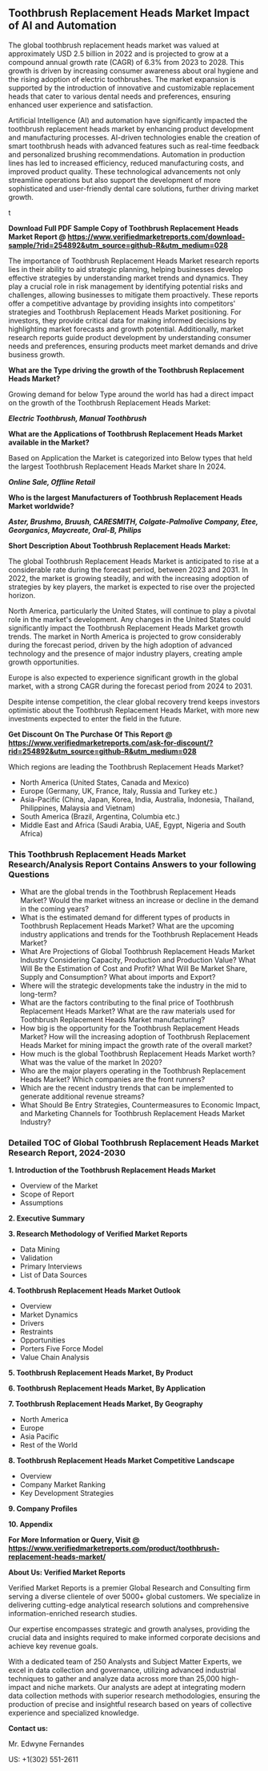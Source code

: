 <h2>Toothbrush Replacement Heads Market Impact of AI and Automation</h2><p>The global toothbrush replacement heads market was valued at approximately USD 2.5 billion in 2022 and is projected to grow at a compound annual growth rate (CAGR) of 6.3% from 2023 to 2028. This growth is driven by increasing consumer awareness about oral hygiene and the rising adoption of electric toothbrushes. The market expansion is supported by the introduction of innovative and customizable replacement heads that cater to various dental needs and preferences, ensuring enhanced user experience and satisfaction.</p><p>Artificial Intelligence (AI) and automation have significantly impacted the toothbrush replacement heads market by enhancing product development and manufacturing processes. AI-driven technologies enable the creation of smart toothbrush heads with advanced features such as real-time feedback and personalized brushing recommendations. Automation in production lines has led to increased efficiency, reduced manufacturing costs, and improved product quality. These technological advancements not only streamline operations but also support the development of more sophisticated and user-friendly dental care solutions, further driving market growth.</p>t</p><p id="" class=""><strong>Download Full PDF Sample Copy of Toothbrush Replacement Heads Market Report @ <a href="https://www.verifiedmarketreports.com/download-sample/?rid=254892&utm_source=github-R&utm_medium=028" target="_blank">https://www.verifiedmarketreports.com/download-sample/?rid=254892&utm_source=github-R&utm_medium=028</a></strong></p><p>The importance of&nbsp;Toothbrush Replacement Heads Market research reports lies in their ability to aid strategic planning, helping businesses develop effective strategies by understanding market trends and dynamics. They play a crucial role in risk management by identifying potential risks and challenges, allowing businesses to mitigate them proactively. These reports offer a competitive advantage by providing insights into competitors' strategies and Toothbrush Replacement Heads Market positioning. For investors, they provide critical data for making informed decisions by highlighting market forecasts and growth potential. Additionally, market research reports guide product development by understanding consumer needs and preferences, ensuring products meet market demands and drive business growth.</p><p><strong>What are the&nbsp;Type driving the growth of the Toothbrush Replacement Heads Market?</strong></p><p id="" class="">Growing demand for below Type around the world has had a direct impact on the growth of the Toothbrush Replacement Heads Market:</p><em><strong>Electric Toothbrush, Manual Toothbrush</strong></em></p><strong>What are the&nbsp;Applications&nbsp;of Toothbrush Replacement Heads Market available in the Market?</strong></p><p id="" class="">Based on Application the Market is categorized into Below types that held the largest Toothbrush Replacement Heads Market share In 2024.</p><em><strong>Online Sale, Offline Retail</strong></em></p><strong>Who is the largest Manufacturers of Toothbrush Replacement Heads Market worldwide?</strong></p><p><em><strong>Aster, Brushmo, Bruush, CARESMITH, Colgate-Palmolive Company, Etee, Georganics, Maycreate, Oral-B, Philips</strong></em></p><p id="" class=""><strong>Short Description About Toothbrush Replacement Heads Market:</strong></p><p>The global Toothbrush Replacement Heads Market is anticipated to rise at a considerable rate during the forecast period, between 2023 and 2031. In 2022, the market is growing steadily, and with the increasing adoption of strategies by key players, the market is expected to rise over the projected horizon.</p><p>North America, particularly the United States, will continue to play a pivotal role in the market's development. Any changes in the United States could significantly impact the Toothbrush Replacement Heads Market growth trends. The market in North America is projected to grow considerably during the forecast period, driven by the high adoption of advanced technology and the presence of major industry players, creating ample growth opportunities.</p><p>Europe is also expected to experience significant growth in the global market, with a strong CAGR during the forecast period from 2024 to 2031.</p><p>Despite intense competition, the clear global recovery trend keeps investors optimistic about the Toothbrush Replacement Heads Market, with more new investments expected to enter the field in the future.</p><p id="" class=""><strong>Get Discount On The Purchase Of This Report @ <a href="https://www.verifiedmarketreports.com/ask-for-discount/?rid=254892&utm_source=github-R&utm_medium=028" target="_blank">https://www.verifiedmarketreports.com/ask-for-discount/?rid=254892&utm_source=github-R&utm_medium=028</a></strong></p>Which regions are leading the Toothbrush Replacement Heads Market?</p><ul><li>North America (United States, Canada and Mexico)</li><li>Europe (Germany, UK, France, Italy, Russia and Turkey etc.)</li><li>Asia-Pacific (China, Japan, Korea, India, Australia, Indonesia, Thailand, Philippines, Malaysia and Vietnam)</li><li>South America (Brazil, Argentina, Columbia etc.)</li><li>Middle East and Africa (Saudi Arabia, UAE, Egypt, Nigeria and South Africa)</li></ul><h3 id="" class="">This Toothbrush Replacement Heads Market Research/Analysis Report Contains Answers to your following Questions</h3><ul><li>What are the global trends in the Toothbrush Replacement Heads Market? Would the market witness an increase or decline in the demand in the coming years?</li><li>What is the estimated demand for different types of products in Toothbrush Replacement Heads Market? What are the upcoming industry applications and trends for the Toothbrush Replacement Heads Market?</li><li>What Are Projections of Global Toothbrush Replacement Heads Market Industry Considering Capacity, Production and Production Value? What Will Be the Estimation of Cost and Profit? What Will Be Market Share, Supply and Consumption? What about imports and Export?</li><li>Where will the strategic developments take the industry in the mid to long-term?</li><li>What are the factors contributing to the final price of Toothbrush Replacement Heads Market? What are the raw materials used for Toothbrush Replacement Heads Market manufacturing?</li><li>How big is the opportunity for the Toothbrush Replacement Heads Market? How will the increasing adoption of Toothbrush Replacement Heads Market for mining impact the growth rate of the overall market?</li><li>How much is the global Toothbrush Replacement Heads Market worth? What was the value of the market In 2020?</li><li>Who are the major players operating in the Toothbrush Replacement Heads Market? Which companies are the front runners?</li><li>Which are the recent industry trends that can be implemented to generate additional revenue streams?</li><li>What Should Be Entry Strategies, Countermeasures to Economic Impact, and Marketing Channels for Toothbrush Replacement Heads Market Industry?</li></ul><h3 id="" class="">Detailed TOC of Global Toothbrush Replacement Heads Market Research Report, 2024-2030</h3><p id="" class=""><strong>1. Introduction of the Toothbrush Replacement Heads Market</strong></p><ul><li>Overview of the Market</li><li>Scope of Report</li><li>Assumptions</li></ul><p id="" class=""><strong>2. Executive Summary</strong></p><p id="" class=""><strong>3. Research Methodology of Verified Market Reports</strong></p><ul><li>Data Mining</li><li>Validation</li><li>Primary Interviews</li><li>List of Data Sources</li></ul><p id="" class=""><strong>4. Toothbrush Replacement Heads Market Outlook</strong></p><ul><li>Overview</li><li>Market Dynamics</li><li>Drivers</li><li>Restraints</li><li>Opportunities</li><li>Porters Five Force Model</li><li>Value Chain Analysis</li></ul><p id="" class=""><strong>5. Toothbrush Replacement Heads Market, By Product</strong></p><p id="" class=""><strong>6. Toothbrush Replacement Heads Market, By Application</strong></p><p id="" class=""><strong>7. Toothbrush Replacement Heads Market, By Geography</strong></p><ul><li>North America</li><li>Europe</li><li>Asia Pacific</li><li>Rest of the World</li></ul><p id="" class=""><strong>8. Toothbrush Replacement Heads Market Competitive Landscape</strong></p><ul><li>Overview</li><li>Company Market Ranking</li><li>Key Development Strategies</li></ul><p id="" class=""><strong>9. Company Profiles</strong></p><p id="" class=""><strong>10. Appendix</strong></p><p id="" class=""><strong>For More Information or Query, Visit @ <a href="https://www.verifiedmarketreports.com/product/toothbrush-replacement-heads-market/" target="_blank">https://www.verifiedmarketreports.com/product/toothbrush-replacement-heads-market/</a></strong></p><p id="" class=""><strong>About Us: Verified Market Reports</strong></p><p id="" class="">Verified Market Reports is a premier Global Research and Consulting firm serving a diverse clientele of over 5000+ global customers. We specialize in delivering cutting-edge analytical research solutions and comprehensive information-enriched research studies.</p><p id="" class="">Our expertise encompasses strategic and growth analyses, providing the crucial data and insights required to make informed corporate decisions and achieve key revenue goals.</p><p id="" class="">With a dedicated team of 250 Analysts and Subject Matter Experts, we excel in data collection and governance, utilizing advanced industrial techniques to gather and analyze data across more than 25,000 high-impact and niche markets. Our analysts are adept at integrating modern data collection methods with superior research methodologies, ensuring the production of precise and insightful research based on years of collective experience and specialized knowledge.</p><p id="" class=""><strong>Contact us:</strong></p><p id="" class="">Mr. Edwyne Fernandes</p><p id="" class="">US: +1(302) 551-2611</p>